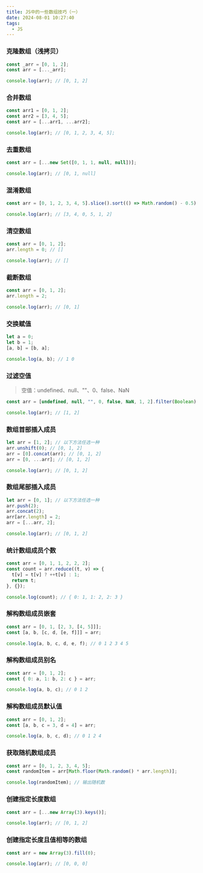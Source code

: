 ```yaml
---
title: JS中的一些数组技巧（一）
date: 2024-08-01 10:27:40
tags: 
  - JS
---
```


### 克隆数组（浅拷贝）

```js
const _arr = [0, 1, 2];
const arr = [..._arr];

console.log(arr); // [0, 1, 2]
```

###  合并数组

```js
const arr1 = [0, 1, 2];
const arr2 = [3, 4, 5];
const arr = [...arr1, ...arr2];

console.log(arr); // [0, 1, 2, 3, 4, 5]; 
```

### 去重数组

```js
const arr = [...new Set([0, 1, 1, null, null])];

console.log(arr); // [0, 1, null] 
```

###  混淆数组

```js
const arr = [0, 1, 2, 3, 4, 5].slice().sort(() => Math.random() - 0.5);

console.log(arr); // [3, 4, 0, 5, 1, 2] 
```

### 清空数组

```js
const arr = [0, 1, 2];
arr.length = 0; // []

console.log(arr); // [] 
```

###  截断数组

```js
const arr = [0, 1, 2];
arr.length = 2;

console.log(arr); // [0, 1] 
```

### 交换赋值

```js
let a = 0;
let b = 1;
[a, b] = [b, a];

console.log(a, b); // 1 0 
```

### 过滤空值

> 空值：undefined、null、""、0、false、NaN

```js
const arr = [undefined, null, "", 0, false, NaN, 1, 2].filter(Boolean);

console.log(arr); // [1, 2] 
```

### 数组首部插入成员

```js
let arr = [1, 2]; // 以下方法任选一种
arr.unshift(0); // [0, 1, 2]
arr = [0].concat(arr); // [0, 1, 2]
arr = [0, ...arr]; // [0, 1, 2]

console.log(arr); // [0, 1, 2] 
```

###  数组尾部插入成员

```js
let arr = [0, 1]; // 以下方法任选一种
arr.push(2);
arr.concat(2);
arr[arr.length] = 2;
arr = [...arr, 2];

console.log(arr); // [0, 1, 2] 
```

###  统计数组成员个数

```js
const arr = [0, 1, 1, 2, 2, 2];
const count = arr.reduce((t, v) => {
  t[v] = t[v] ? ++t[v] : 1;
  return t;
}, {});

console.log(count); // { 0: 1, 1: 2, 2: 3 } 
```

###  解构数组成员嵌套

```js
const arr = [0, 1, [2, 3, [4, 5]]];
const [a, b, [c, d, [e, f]]] = arr;

console.log(a, b, c, d, e, f); // 0 1 2 3 4 5 
```

###  解构数组成员别名

```js
const arr = [0, 1, 2];
const { 0: a, 1: b, 2: c } = arr;

console.log(a, b, c); // 0 1 2 
```

###  解构数组成员默认值

```js
const arr = [0, 1, 2];
const [a, b, c = 3, d = 4] = arr;

console.log(a, b, c, d); // 0 1 2 4 
```

###  获取随机数组成员

```js
const arr = [0, 1, 2, 3, 4, 5];
const randomItem = arr[Math.floor(Math.random() * arr.length)];

console.log(randomItem); // 输出随机数 
```

###  创建指定长度数组

```js
const arr = [...new Array(3).keys()];

console.log(arr); // [0, 1, 2] 
```

###  创建指定长度且值相等的数组

```js
const arr = new Array(3).fill(0);

console.log(arr); // [0, 0, 0] 
```

